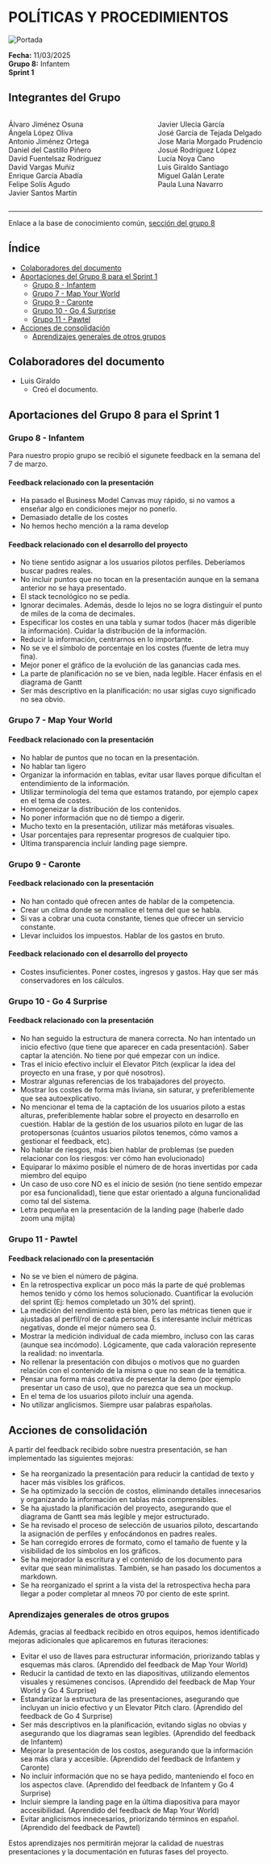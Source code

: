 # POLÍTICAS Y PROCEDIMIENTOS
![Portada](../imagenes/Infantem.png)


**Fecha:** 11/03/2025  
**Grupo 8:** Infantem  
**Sprint 1**

## Integrantes del Grupo
<div style="display: flex; justify-content: space-between; gap: 2px;">
  <div>
    <ul style="padding-left: 0; list-style: none;">
      <li>Álvaro Jiménez Osuna</li>
      <li>Ángela López Oliva</li>
      <li>Antonio Jiménez Ortega</li>
      <li>Daniel del Castillo Piñero</li>
      <li>David Fuentelsaz Rodríguez</li>
      <li>David Vargas Muñiz</li>
      <li>Enrique García Abadía</li>
      <li>Felipe Solís Agudo</li>
      <li>Javier Santos Martín</li>
    </ul>
  </div>

  <div>
    <ul style="padding-left: 0; list-style: none;">
    <li>Javier Ulecia García</li>
      <li>José García de Tejada Delgado</li>
      <li>Jose Maria Morgado Prudencio</li>
      <li>Josué Rodríguez López</li>
      <li>Lucía Noya Cano</li>
      <li>Luis Giraldo Santiago</li>
      <li>Miguel Galán Lerate</li>
      <li>Paula Luna Navarro</li>
    </ul>
  </div>
</div>

---

Enlace a la base de conocimiento común, [sección del grupo 8](https://bcc2425.vercel.app/docs/grupos-tarde/Grupo%208)



## Índice
- [Colaboradores del documento](#colaboradores-del-documento)
- [Aportaciones del Grupo 8 para el Sprint 1](#aportaciones-del-grupo-8-para-el-sprint-1)
  - [Grupo 8 - Infantem](#grupo-8---infantem)
  - [Grupo 7 - Map Your World](#grupo-7---map-your-world)
  - [Grupo 9 - Caronte](#grupo-9---caronte)
  - [Grupo 10 - Go 4 Surprise](#grupo-10---go-4-surprise)
  - [Grupo 11 - Pawtel](#grupo-11---pawtel)
- [Acciones de consolidación](#acciones-de-consolidación)
  - [Aprendizajes generales de otros grupos](#aprendizajes-generales-de-otros-grupos)

## Colaboradores del documento
- Luis Giraldo
  - Creó el documento.




## Aportaciones del Grupo 8 para el Sprint 1

### Grupo 8 - Infantem

Para nuestro propio grupo se recibió el sigunete feedback en la semana del 7 de marzo.

#### Feedback relacionado con la presentación
- Ha pasado el Business Model Canvas muy rápido, si no vamos a enseñar algo en condiciones mejor no ponerlo.
- Demasiado detalle de los costes
- No hemos hecho mención a la rama develop

#### Feedback relacionado con el desarrollo del proyecto
- No tiene sentido asignar a los usuarios pilotos perfiles. Deberíamos buscar padres reales.
- No incluir puntos que no tocan en la presentación aunque en la semana anterior no se haya presentado. 
- El stack tecnológico no se pedía.
- Ignorar decimales. Además, desde lo lejos no se logra distinguir el punto de miles de la coma de decimales.
- Especificar los costes en una tabla y sumar todos (hacer más digerible la información). Cuidar la distribución de la información.
- Reducir la información, centrarnos en lo importante.  
- No se ve el símbolo de porcentaje en los costes (fuente de letra muy fina).
- Mejor poner el gráfico de la evolución de las ganancias cada mes.
- La parte de planificación no se ve bien, nada legible. Hacer énfasis en el diagrama de Gantt 
- Ser más descriptivo en la planificación: no usar siglas cuyo significado no sea obvio.


### Grupo 7 - Map Your World
#### Feedback relacionado con la presentación
-  No hablar de puntos que no tocan en la presentación.
- No hablar tan ligero
- Organizar la información en tablas, evitar usar llaves porque dificultan el entendimiento de la información. 
- Utilizar terminología del tema que estamos tratando, por ejemplo capex en el tema de costes.
- Homogeneizar la distribución de los contenidos.
- No poner información que no dé tiempo a digerir.
- Mucho texto en la presentación, utilizar más metáforas visuales.
- Usar porcentajes para representar progresos de cualquier tipo.
- Última transparencia incluir landing page siempre.


### Grupo 9 - Caronte
#### Feedback relacionado con la presentación
- No han contado qué ofrecen antes de hablar de la competencia. 
- Crear un clima donde se normalice el tema del que se habla. 
- Si vas a cobrar una cuota constante, tienes que ofrecer un servicio constante. 
- Llevar incluidos los impuestos. Hablar de los gastos en bruto. 


#### Feedback relacionado con el desarrollo del proyecto
- Costes insuficientes. Poner costes, ingresos y gastos. Hay que ser más conservadores en los cálculos.


### Grupo 10 - Go 4 Surprise
#### Feedback relacionado con la presentación
- No han seguido la estructura de manera correcta. No han intentado un inicio efectivo (que tiene que aparecer en cada presentación). Saber captar la atención. No tiene por qué empezar con un índice.
- Tras el inicio efectivo incluir el Elevator Pitch (explicar la idea del proyecto en una frase, y por qué nosotros).
- Mostrar algunas referencias de los trabajadores del proyecto.
- Mostrar los costes de forma más liviana, sin saturar, y preferiblemente que sea autoexplicativo.
- No mencionar el tema de la captación de los usuarios piloto a estas alturas, preferiblemente hablar sobre el proyecto en desarrollo en cuestión. Hablar de la gestión de los usuarios piloto en lugar de las protopersonas (cuántos usuarios pilotos tenemos, cómo vamos a gestionar el feedback, etc).
- No hablar de riesgos, más bien hablar de problemas (se pueden relacionar con los riesgos: ver cómo han evolucionado)
- Equiparar lo máximo posible el número de de horas invertidas por cada miembro del equipo
- Un caso de uso core NO es el inicio de sesión (no tiene sentido empezar por esa funcionalidad), tiene que estar orientado a alguna funcionalidad como tal del sistema.
- Letra pequeña en la presentación de la landing page (haberle dado zoom una mijita)


### Grupo 11 - Pawtel
#### Feedback relacionado con la presentación
- No se ve bien el número de página. 
- En la retrospectiva explicar un poco más la parte de qué problemas hemos tenido y cómo los hemos solucionado. Cuantificar la evolución del sprint (Ej: hemos completado un 30% del sprint). 
- La medición del rendimiento está bien, pero las métricas tienen que ir ajustadas al perfil/rol de cada persona. Es interesante incluir métricas negativas, donde el mejor número sea 0. 
- Mostrar la medición individual de cada miembro, incluso con las caras (aunque sea incómodo). Lógicamente, que cada valoración represente la realidad: no inventarla.
- No rellenar la presentación con dibujos o motivos que no guarden relación con el contenido de la misma o que no sean de la temática.
- Pensar una forma más creativa de presentar la demo (por ejemplo presentar un caso de uso), que no parezca que sea un mockup.
- En el tema de los usuarios piloto incluir una agenda.
- No utilizar anglicismos. Siempre usar palabras españolas.


## Acciones de consolidación

A partir del feedback recibido sobre nuestra presentación, se han implementado las siguientes mejoras:

- Se ha reorganizado la presentación para reducir la cantidad de texto y hacer más visibles los gráficos.
- Se ha optimizado la sección de costos, eliminando detalles innecesarios y organizando la información en tablas más comprensibles.
- Se ha ajustado la planificación del proyecto, asegurando que el diagrama de Gantt sea más legible y mejor estructurado.
- Se ha revisado el proceso de selección de usuarios piloto, descartando la asignación de perfiles y enfocándonos en padres reales.
- Se han corregido errores de formato, como el tamaño de fuente y la visibilidad de los símbolos en los gráficos.
- Se ha mejorador la escritura y el contenido de los documento para evitar que sean minimalistas. También, se han pasado los documentos a markdown.
- Se ha reorganizado el sprint a la vista del la retrospectiva hecha para llegar a poder completar al mneos 70 por ciento de este sprint.


### Aprendizajes generales de otros grupos

Además, gracias al feedback recibido en otros equipos, hemos identificado mejoras adicionales que aplicaremos en futuras iteraciones:

- Evitar el uso de llaves para estructurar información, priorizando tablas y esquemas más claros. (Aprendido del feedback de Map Your World)
- Reducir la cantidad de texto en las diapositivas, utilizando elementos visuales y resúmenes concisos. (Aprendido del feedback de Map Your World y Go 4 Surprise)
- Estandarizar la estructura de las presentaciones, asegurando que incluyan un inicio efectivo y un Elevator Pitch claro. (Aprendido del feedback de Go 4 Surprise)
- Ser más descriptivos en la planificación, evitando siglas no obvias y asegurando que los diagramas sean legibles. (Aprendido del feedback de Infantem)
- Mejorar la presentación de los costos, asegurando que la información sea más clara y accesible. (Aprendido del feedback de Infantem y Caronte)
- No incluir información que no se haya pedido, manteniendo el foco en los aspectos clave. (Aprendido del feedback de Infantem y Go 4 Surprise)
- Incluir siempre la landing page en la última diapositiva para mayor accesibilidad. (Aprendido del feedback de Map Your World)
- Evitar anglicismos innecesarios, priorizando términos en español. (Aprendido del feedback de Pawtel)

Estos aprendizajes nos permitirán mejorar la calidad de nuestras presentaciones y la documentación en futuras fases del proyecto.

